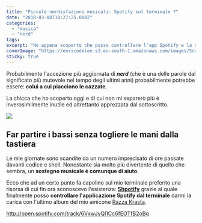 ```yaml
---
title: "Piccole nerdisfazioni musicali: Spotify sul terminale ?"
date: "2018-03-08T18:27:25.000Z"
categories:
  - "musica"
  - "nerd"
tags:
excerpt: "Ho appena scoperto che posso controllare l'app Spotify e la riproduzione della mia musica senza staccarmi dal mio amato terminale."
coverImage: "https://enricodeleo.s3.eu-south-1.amazonaws.com/images/Screen-Shot-2018-03-08-at-19.12.43.png"
sticky: true
---
```


Probabilmente l'accezione più aggiornata di _**nerd**_ (che è una delle parole dal significato più mutevole nel tempo degli ultimi anni) probabilmente potrebbe essere: **colui a cui piacciono le cazzate**.

La chicca che ho scoperto oggi e di cui non mi separerò più è inverosimilmente inutile ed altrettanto apprezzata dal sottoscritto.

![](https://enricodeleo.s3.eu-south-1.amazonaws.com/images/Screen-Shot-2018-03-08-at-19.28.39.png)

## Far partire i bassi senza togliere le mani dalla tastiera

Le mie giornate sono scandite da un numero imprecisato di ore passate davanti codice e shell. Nonostante sia molto più divertente di quello che sembra, un **sostegno musicale è comunque di aiuto**.

Ecco che ad un certo punto fa capolino sul mio terminale preferito una risorsa di cui fin ora sconoscevo l'esistenza: **[Shpotify](https://github.com/hnarayanan/shpotify)** grazie al quale finalmente posso **controllare l'applicazione Spotify dal terminale** darmi la carica con l'ultimo album del mio amicone [Razza Krasta](http://razzakrasta.altervista.org/).

http://open.spotify.com/track/6VxwJyQl1Cc6fEOTfB2oBq
